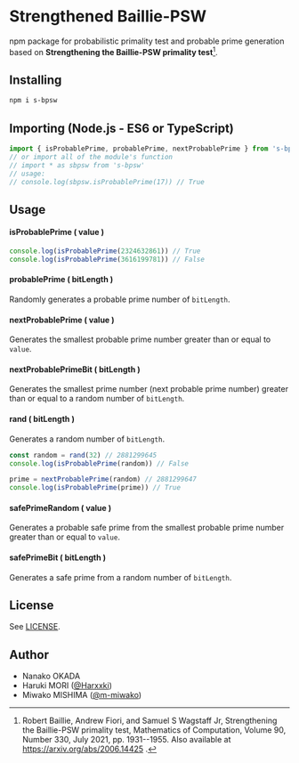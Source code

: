 # Strengthened Baillie-PSW

npm package for probabilistic primality test and probable prime generation based on **Strengthening the Baillie-PSW primality test**[^1].

[^1]:
    Robert Baillie, Andrew Fiori, and Samuel S Wagstaff Jr,
    Strengthening the Baillie-PSW primality test,
    Mathematics of Computation, Volume 90, Number 330,
    July 2021, pp. 1931--1955.
    Also available at https://arxiv.org/abs/2006.14425 .

## Installing

```bash
npm i s-bpsw
```

## Importing (Node.js - ES6 or TypeScript)

```javascript
import { isProbablePrime, probablePrime, nextProbablePrime } from 's-bpsw'
// or import all of the module's function
// import * as sbpsw from 's-bpsw'
// usage:
// console.log(sbpsw.isProbablePrime(17)) // True
```

## Usage

#### isProbablePrime ( value )

```javascript
console.log(isProbablePrime(2324632861)) // True
console.log(isProbablePrime(3616199781)) // False
```

#### probablePrime ( bitLength )

Randomly generates a probable prime number of `bitLength`.

<!-- ```javascript

``` -->

#### nextProbablePrime ( value )

Generates the smallest probable prime number greater than or equal to `value`.

<!-- ```javascript

``` -->

#### nextProbablePrimeBit ( bitLength )

Generates the smallest prime number (next probable prime number) greater than or equal to a random number of `bitLength`.

#### rand ( bitLength )

Generates a random number of `bitLength`.

```javascript
const random = rand(32) // 2881299645
console.log(isProbablePrime(random)) // False

prime = nextProbablePrime(random) // 2881299647
console.log(isProbablePrime(prime)) // True
```

#### safePrimeRandom ( value )

Generates a probable safe prime from the smallest probable prime number greater than or equal to `value`.

<!-- ```javascript

``` -->

#### safePrimeBit ( bitLength )

Generates a safe prime from a random number of `bitLength`.

<!-- ```javascript

``` -->

## License

See [LICENSE](https://github.com/Harxxki/bailie-psw/blob/master/LICENSE).

## Author

- Nanako OKADA
- Haruki MORI ([@Harxxki](https://github.com/Harxxki))
- Miwako MISHIMA ([@m-miwako](https://github.com/m-miwako))
